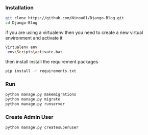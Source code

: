 ### Installation

```bash
git clone https://github.com/Ninou01/Django-Blog.git
cd Django-Blog
```

if you are using a virtualenv then you need to create a new virtual environment and activate it 

```bash
virtualenv env 
 env\Scripts\activate.bat
```

then install install the requirement packages 

```bash
pip install -r requirements.txt 
```

### Run

```bash
python manage.py makemigrations
python manage.py migrate 
python manage.py runserver
```

### Create Admin User 

```bash
python manage.py createsuperuser
```

